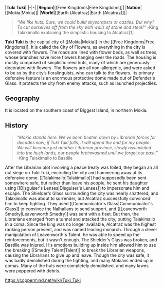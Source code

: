 |**Tuki Tuki**|
|-|-|
|**Region**|[[Free Kingdoms\|Free Kingdoms]]|
|**Nation**|[[Mokia\|Mokia]]|
|**World**|[[Earth (Alcatraz)\|Earth (Alcatraz)]]|

>“*We like huts. Sure, we could build skyscrapers or castles. But why? To cut ourselves off from the sky with walls of stone and steel?*”
\-King Talakimallo explaining the simplistic housing to Alcatraz[1]


**Tuki Tuki** is the capital city of [[Mokia\|Mokia]] in the [[Free Kingdoms\|Free Kingdoms]]. It is called the City of Flowers, as everything in the city is covered with flowers. The roads are lined with flower beds, as well as trees, whose branches have more flowers hanging over the roads. The housing is mostly comprised of simplistic reed huts, many of which are generously decorated with flowers. The flowers are all non-allergenic, and were asked to be so by the city’s floralinguists, who can talk to the flowers. Its primary defensive feature is an enormous protective dome made out of Defender's Glass. It protects the city from enemy attacks, such as launched projectiles.

## Geography
It is located on the southern coast of Biggest Island, in northern Mokia.

## History
>“*Mokia stands here. We’ve been beaten down by Librarian forces for decades now; if Tuki Tuki falls, it will spend the end for my people. We will become just another Librarian province, slowly assimilated into the hush lands, our people brainwashed until we forget our past.*”
\-King Talakimallo to Bastille


After the Librarian plot involving a peace treaty was foiled, they began an all out siege on Tuki Tuki, encircling the city and hammering away at its defensive dome. [[Talakimallo\|Talakimallo]] had supposedly been sent somewhere safe, but rather than leave his people, he sent his daughter using [[Disguiser's Lenses\|Disguiser's Lenses]] to impersonate him and escape. The Shielder's Glass surrounding the city was nearly shattered, and Talakimallo was about to surrender, but Alcatraz successfully convinced him to keep fighting. They used [[Communicator's Glass\|Communicator's Glass]] to convince the Nalhallans to send support, and [[Leavenworth Smedry\|Leavenworth Smedry]] was sent with a fleet. But then, the Librarians emerged from a tunnel and attacked the city, putting Talakimallo in a coma. Since the king was no longer available, Alcatraz was the highest ranking person present, and was named leading monarch. Through a clever manipulation of Leavenworth's Talent, he was able to speed up the reinforcements, but it wasn't enough. The Shielder's Glass was broken, and Bastille was injured. His emotions building up inside him allowed him to use the breaking [[Smedry Talent\|Talent]] to break the Librarian weapons, causing the Librarians to give up and leave. Though the city was safe, it was badly demolished during the fighting, and many Mokians ended up in comas. Many of the huts were completely demolished, and many lawns were peppered with debris.



https://coppermind.net/wiki/Tuki_Tuki
